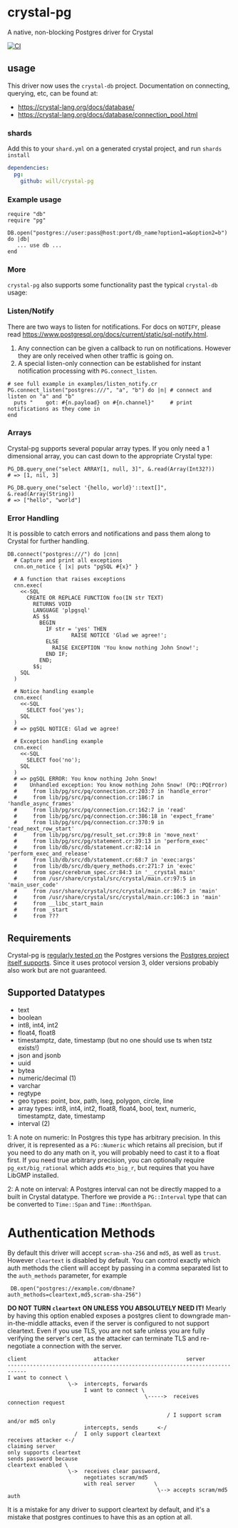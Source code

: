 # crystal-pg
A native, non-blocking Postgres driver for Crystal

[![CI](https://github.com/will/crystal-pg/actions/workflows/config.yml/badge.svg)](https://github.com/will/crystal-pg/actions/workflows/config.yml)

## usage

This driver now uses the `crystal-db` project. Documentation on connecting,
querying, etc, can be found at:

* https://crystal-lang.org/docs/database/
* https://crystal-lang.org/docs/database/connection_pool.html

### shards

Add this to your `shard.yml` on a generated crystal project, 
and run `shards install`

``` yml
dependencies:
  pg:
    github: will/crystal-pg
```

### Example usage

``` crystal
require "db"
require "pg"

DB.open("postgres://user:pass@host:port/db_name?option1=a&option2=b") do |db|
   ... use db ...
end
```

### More

`crystal-pg` also supports some functionality past the typical `crystal-db` usage:

### Listen/Notify

There are two ways to listen for notifications. For docs on `NOTIFY`, please
read <https://www.postgresql.org/docs/current/static/sql-notify.html>.

1. Any connection can be given a callback to run on notifications. However they
   are only received when other traffic is going on.
2. A special listen-only connection can be established for instant notification
   processing with `PG.connect_listen`.

``` crystal
# see full example in examples/listen_notify.cr
PG.connect_listen("postgres:///", "a", "b") do |n| # connect and  listen on "a" and "b"
  puts "    got: #{n.payload} on #{n.channel}"     # print notifications as they come in
end
```

### Arrays

Crystal-pg supports several popular array types. If you only need a 1
dimensional array, you can cast down to the appropriate Crystal type:

``` crystal
PG_DB.query_one("select ARRAY[1, null, 3]", &.read(Array(Int32?))
# => [1, nil, 3]

PG_DB.query_one("select '{hello, world}'::text[]", &.read(Array(String))
# => ["hello", "world"]
```

### Error Handling
It is possible to catch errors and notifications and pass them along to Crystal for further handling.
```Crystal
DB.connect("postgres:///") do |cnn|
  # Capture and print all exceptions
  cnn.on_notice { |x| puts "pgSQL #{x}" }

  # A function that raises exceptions
  cnn.exec(
    <<-SQL
      CREATE OR REPLACE FUNCTION foo(IN str TEXT)
        RETURNS VOID
        LANGUAGE 'plpgsql'
        AS $$
          BEGIN
            IF str = 'yes' THEN
                    RAISE NOTICE 'Glad we agree!';
            ELSE
              RAISE EXCEPTION 'You know nothing John Snow!';
            END IF;
          END;
        $$;
    SQL
  )

  # Notice handling example
  cnn.exec(
    <<-SQL
      SELECT foo('yes');
    SQL
  )
  # => pgSQL NOTICE: Glad we agree!

  # Exception handling example
  cnn.exec(
    <<-SQL
      SELECT foo('no');
    SQL
  )
  # => pgSQL ERROR: You know nothing John Snow!
  #    Unhandled exception: You know nothing John Snow! (PQ::PQError)
  #     from lib/pg/src/pq/connection.cr:203:7 in 'handle_error'
  #     from lib/pg/src/pq/connection.cr:186:7 in 'handle_async_frames'
  #     from lib/pg/src/pq/connection.cr:162:7 in 'read'
  #     from lib/pg/src/pq/connection.cr:386:18 in 'expect_frame'
  #     from lib/pg/src/pq/connection.cr:370:9 in 'read_next_row_start'
  #     from lib/pg/src/pg/result_set.cr:39:8 in 'move_next'
  #     from lib/pg/src/pg/statement.cr:39:13 in 'perform_exec'
  #     from lib/db/src/db/statement.cr:82:14 in 'perform_exec_and_release'
  #     from lib/db/src/db/statement.cr:68:7 in 'exec:args'
  #     from lib/db/src/db/query_methods.cr:271:7 in 'exec'
  #     from spec/cerebrum_spec.cr:84:3 in '__crystal_main'
  #     from /usr/share/crystal/src/crystal/main.cr:97:5 in 'main_user_code'
  #     from /usr/share/crystal/src/crystal/main.cr:86:7 in 'main'
  #     from /usr/share/crystal/src/crystal/main.cr:106:3 in 'main'
  #     from __libc_start_main
  #     from _start
  #     from ???
```

## Requirements

Crystal-pg is [regularly tested on](https://github.com/will/crystal-pg/actions)
the Postgres versions the [Postgres project itself supports](https://www.postgresql.org/support/versioning/).
Since it uses protocol version 3, older versions probably also work but are not guaranteed.

## Supported Datatypes

- text
- boolean
- int8, int4, int2
- float4, float8
- timestamptz, date, timestamp (but no one should use ts when tstz exists!)
- json and jsonb
- uuid
- bytea
- numeric/decimal (1)
- varchar
- regtype
- geo types: point, box, path, lseg, polygon, circle, line
- array types: int8, int4, int2, float8, float4, bool, text, numeric, timestamptz, date, timestamp
- interval (2)

1: A note on numeric: In Postgres this type has arbitrary precision. In this
    driver, it is represented as a `PG::Numeric` which retains all precision, but
    if you need to do any math on it, you will probably need to cast it to a
    float first. If you need true arbitrary precision, you can optionally
    require `pg_ext/big_rational` which adds `#to_big_r`, but requires that you
    have LibGMP installed.

2: A note on interval: A Postgres interval can not be directly mapped to a built
    in Crystal datatype. Therfore we provide a `PG::Interval` type that can be converted to
    `Time::Span` and `Time::MonthSpan`.

# Authentication Methods

By default this driver will accept `scram-sha-256` and `md5`, as well as
`trust`. However `cleartext` is disabled by default. You can control exactly
which auth methods the client will accept by passing in a comma separated list
to the `auth_methods` parameter, for example

``` crystal
 DB.open("postgres://example.com/dbname?auth_methods=cleartext,md5,scram-sha-256")
```

**DO NOT TURN `cleartext` ON UNLESS YOU ABSOLUTELY NEED IT!** Mearly by having
this option enabled exposes a postgres client to downgrade man-in-the-middle
attacks, even if the server is configured to not support cleartext. Even if you
use TLS, you are not safe unless you are fully verifying the server's cert, as
the attacker can terminate TLS and re-negotiate a connection with the server.


```
client                     attacker                     server
----------------------------------------------------------------------------
I want to connect \
                   \->  intercepts, forwards
                        I want to connect \
                                           \----->  receives connection request

                                                  / I support scram and/or md5 only
                        intercepts, sends      <-/
                     /  I only support cleartext
receives attacker <-/
claiming server
only supports cleartext
sends password because
cleartext enabled \
                   \->  receives clear password,
                        negotiates scram/md5
                        with real server      \
                                               \--> accepts scram/md5 auth

```

It is a mistake for any driver to support cleartext by default, and it's a
mistake that postgres continues to have this as an option at all.
